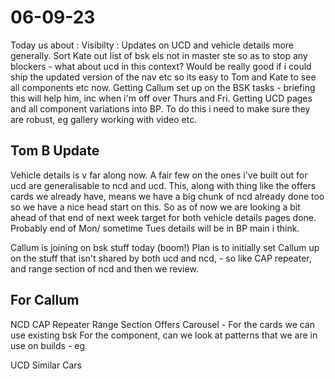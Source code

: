 # 06-09-23

Today us about :
Visibilty : Updates on UCD and vehicle details more generally.
Sort Kate out list of bsk els not in master ste so as to stop any blockers - what about ucd in this context?
Would be really good if i could ship the updated version of the nav etc so its easy to Tom and Kate to see all components etc now.
Getting Callum set up on the BSK tasks - briefing this will help him, inc when i'm off over Thurs and Fri.
Getting UCD pages and all component variations into BP. To do this i need to make sure they are robust, eg gallery working with video etc.

## Tom B Update

Vehicle details is v far along now. A fair few on the ones i've built out for ucd are generalisable to ncd and ucd.
This, along with thing like the offers cards we already have, means we have a big chunk of ncd already done too so we have a nice head start on this.
So as of now we are looking a bit ahead of that end of next week target for both vehicle details pages done. Probably end of Mon/ sometime Tues details will be in BP main i think.

Callum is joining on bsk stuff today (boom!)
Plan is to initially set Callum up on the stuff that isn't shared by both ucd and ncd, - so like CAP repeater, and range section of ncd and then we review.



## For Callum

NCD
CAP Repeater
Range Section
Offers Carousel -
For the cards we can use existing bsk
For the component, can we look at patterns that we are in use on builds - eg

UCD
Similar Cars